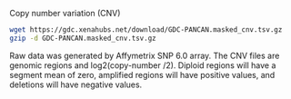 Copy number variation (CNV)
```bash
wget https://gdc.xenahubs.net/download/GDC-PANCAN.masked_cnv.tsv.gz
gzip -d GDC-PANCAN.masked_cnv.tsv.gz
```
Raw data was generated by Affymetrix SNP 6.0 array.
The CNV files are genomic regions and log2(copy-number /2). Diploid regions will have a segment mean of zero, amplified regions will have positive values, and deletions will have negative values.

<!--stackedit_data:
eyJoaXN0b3J5IjpbNTUzMDQzMzM1LC02ODMzMTgxMjYsMzU0Mz
k5ODY3LC0xMDY0MDA3OTkxLC00NjQ0NzE3NDUsNzgzMTAyOTkz
LC0xMjU4ODcyMTc5LDMzMjE3Njc5Niw3MzA5OTgxMTZdfQ==
-->